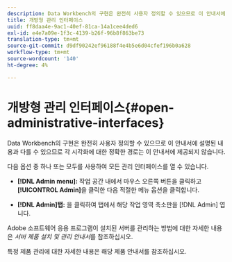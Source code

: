 ```yaml
---
description: Data Workbench의 구현은 완전히 사용자 정의할 수 있으므로 이 안내서에 설명된 내용과 다를 수 있으므로 각 시각화에 대한 정확한 경로는 이 안내서에 제공되지 않습니다.
title: 개방형 관리 인터페이스
uuid: ff8daa4e-9ac1-40ef-81ca-14a1cee4ded6
exl-id: e4e7a09e-1f3c-4139-b26f-96b8f863be73
translation-type: tm+mt
source-git-commit: d9df90242ef96188f4e4b5e6d04cfef196b0a628
workflow-type: tm+mt
source-wordcount: '140'
ht-degree: 4%

---
```


# 개방형 관리 인터페이스{#open-administrative-interfaces}

Data Workbench의 구현은 완전히 사용자 정의할 수 있으므로 이 안내서에 설명된 내용과 다를 수 있으므로 각 시각화에 대한 정확한 경로는 이 안내서에 제공되지 않습니다.

다음 옵션 중 하나 또는 모두를 사용하여 모든 관리 인터페이스를 열 수 있습니다.

* **[!DNL Admin menu]:** 작업 공간 내에서 마우스 오른쪽 버튼을 클릭하고  **[!UICONTROL Admin]**&#x200B;을 클릭한 다음 적절한 메뉴 옵션을 클릭합니다.

* **[!DNL Admin]탭:** 을 클릭하여 탭에서 해당 작업 영역 축소판을  [!DNL Admin] 엽니다.

Adobe 소프트웨어 응용 프로그램이 설치된 서버를 관리하는 방법에 대한 자세한 내용은 *서버 제품 설치 및 관리 안내서*&#x200B;를 참조하십시오.

특정 제품 관리에 대한 자세한 내용은 해당 제품 안내서를 참조하십시오.
